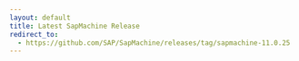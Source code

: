 ```yaml
---
layout: default
title: Latest SapMachine Release
redirect_to:
  - https://github.com/SAP/SapMachine/releases/tag/sapmachine-11.0.25
---
```

